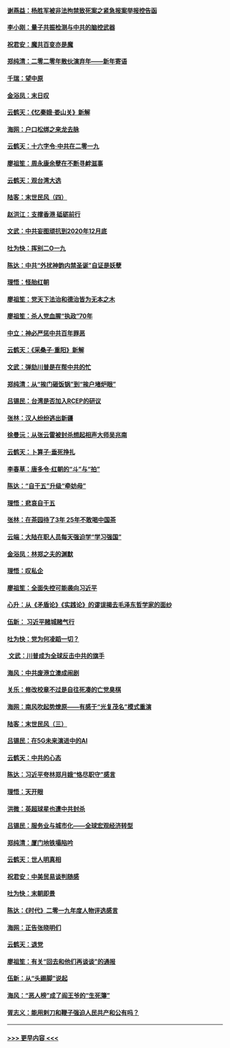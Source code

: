 #### [谢燕益：杨胜军被非法拘禁致死案之紧急报案举报控告函](../pages/nsc993/n11756134.md?t=01012033) 
#### [李小刚：量子共振检测与中共的脑控武器](../pages/nsc993/n11754518.md?t=01012033) 
#### [祝君安：魔共百变亦是魔](../pages/nsc993/n11754469.md?t=01012033) 
#### [郑纯清：二零二零年散伙演弃年——新年寄语](../pages/nsc993/n11754195.md?t=01012033) 
#### [千瑞：望中原](../pages/nsc993/n11754159.md?t=01012033) 
#### [金浴凤：末日叹](../pages/nsc993/n11752359.md?t=01012033) 
#### [云鹤天：《忆秦娥‧娄山关》新解](../pages/nsc993/n11752348.md?t=01012033) 
#### [海网：户口松绑之来龙去脉](../pages/nsc993/n11752328.md?t=01012033) 
#### [云鹤天：十六字令‧中共在二零一九](../pages/nsc993/n11752305.md?t=01012033) 
#### [廖祖笙：周永康余孽在不断寻衅滋事](../pages/nsc993/n11751013.md?t=01012033) 
#### [云鹤天：观台湾大选](../pages/nsc993/n11751007.md?t=01012033) 
#### [陆客：末世民风（四）](../pages/nsc993/n11749203.md?t=01012033) 
#### [赵洪江：支撑香港 砥砺前行](../pages/nsc993/n11748482.md?t=01012033) 
#### [文武：中共妄图顽抗到2020年12月底](../pages/nsc993/n11748446.md?t=01012033) 
#### [吐为快：挥别二O一九](../pages/nsc993/n11748411.md?t=01012033) 
#### [陈达：中共“外扰神韵内禁圣诞”自证是妖孽](../pages/nsc993/n11748226.md?t=01012033) 
#### [理悟：怪胎红朝](../pages/nsc993/n11748206.md?t=01012033) 
#### [廖祖笙：党天下法治和德治皆为无本之木](../pages/nsc993/n11748135.md?t=01012033) 
#### [廖祖笙：杀人党血腥“执政”70年](../pages/nsc993/n11745144.md?t=01012033) 
#### [中立：神必严惩中共百年罪恶](../pages/nsc993/n11744970.md?t=01012033) 
#### [云鹤天：《采桑子‧重阳》新解](../pages/nsc993/n11744948.md?t=01012033) 
#### [文武：弹劾川普是在帮中共的忙](../pages/nsc993/n11744758.md?t=01012033) 
#### [郑纯清：从“挨门砸饭锅”到“挨户堵炉眼”](../pages/nsc993/n11744745.md?t=01012033) 
#### [吕锡民：台湾是否加入RCEP的研议](../pages/nsc993/n11744701.md?t=01012033) 
#### [张林：汉人纷纷逃出新疆](../pages/nsc993/n11743530.md?t=01012033) 
#### [徐曼沅：从张云雷被封杀想起相声大师吴兆南](../pages/nsc993/n11741816.md?t=01012033) 
#### [云鹤天：卜算子‧垂死挣扎](../pages/nsc993/n11739956.md?t=01012033) 
#### [李春草：唐多令‧红朝的“斗”与“拍”](../pages/nsc993/n11739830.md?t=01012033) 
#### [陈达：“自干五”升级“牵妨母”](../pages/nsc993/n11739724.md?t=01012033) 
#### [理悟：悲哀自干五](../pages/nsc993/n11739547.md?t=01012033) 
#### [张林：在茶园待了3年 25年不敢喝中国茶](../pages/nsc993/n11739240.md?t=01012033) 
#### [云端：大陆在职人员每天强迫学“学习强国”](../pages/nsc993/n11738735.md?t=01012033) 
#### [金浴凤：林郑之夫的渊默](../pages/nsc993/n11737735.md?t=01012033) 
#### [理悟：叹私企](../pages/nsc993/n11737715.md?t=01012033) 
#### [廖祖笙：全面失控可能袭向习近平](../pages/nsc993/n11737704.md?t=01012033) 
#### [心升：从《矛盾论》《实践论》的谬误揭去毛泽东哲学家的面纱](../pages/nsc993/n11736962.md?t=01012033) 
#### [伍新： 习近平赌城赌气行](../pages/nsc993/n11736929.md?t=01012033) 
#### [吐为快：党为何凌蹈一切？](../pages/nsc993/n11736915.md?t=01012033) 
#### [ 文武：川普成为全球反击中共的旗手](../pages/nsc993/n11736882.md?t=01012033) 
#### [海风：中共废港立澳成闹剧](../pages/nsc993/n11735857.md?t=01012033) 
#### [关乐：修改校章不过是自往死凑的亡党臭棋](../pages/nsc993/n11735097.md?t=01012033) 
#### [海网：南风吹起势燎原——有感于“光复茂名”模式重演](../pages/nsc993/n11732308.md?t=01012033) 
#### [陆客：末世民风（三）](../pages/nsc993/n11732211.md?t=01012033) 
#### [吕锡民：在5G未来演进中的AI](../pages/nsc993/n11730010.md?t=01012033) 
#### [云鹤天：中共的心态](../pages/nsc993/n11729906.md?t=01012033) 
#### [陈达：习近平夸林郑月娥“恪尽职守”感言](../pages/nsc993/n11729881.md?t=01012033) 
#### [理悟：天开眼](../pages/nsc993/n11729699.md?t=01012033) 
#### [洪微：英超球星也遭中共封杀](../pages/nsc993/n11727243.md?t=01012033) 
#### [吕锡民：服务业与城市化——全球宏观经济转型](../pages/nsc993/n11725845.md?t=01012033) 
#### [郑纯清：厦门地铁塌陷吟](../pages/nsc993/n11725813.md?t=01012033) 
#### [云鹤天：世人明真相](../pages/nsc993/n11725621.md?t=01012033) 
#### [祝君安：中美贸易谈判随感](../pages/nsc993/n11725609.md?t=01012033) 
#### [吐为快：末朝即景](../pages/nsc993/n11723365.md?t=01012033) 
#### [陈达：《时代》二零一九年度人物评选感言](../pages/nsc993/n11723337.md?t=01012033) 
#### [海网：正告张晓明们](../pages/nsc993/n11723228.md?t=01012033) 
#### [云鹤天：退党](../pages/nsc993/n11723056.md?t=01012033) 
#### [廖祖笙：有关“回去和他们再谈谈”的通报](../pages/nsc993/n11722442.md?t=01012033) 
#### [伍新：从“头踢脚”说起](../pages/nsc993/n11722429.md?t=01012033) 
#### [海风：“恶人榜”成了阎王爷的“生死簿”](../pages/nsc993/n11722272.md?t=01012033) 
#### [胥志义：能用剌刀和鞭子强迫人民共产和公有吗？](../pages/nsc993/n11720569.md?t=01012033) 

----
#### [ >>> 更早内容 <<< ](../indexes/nsc993-earlier.md)
